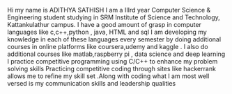 Hi my name is ADITHYA SATHISH I am a IIIrd year Computer Science & Engineering student studying in SRM Institute of Science and Technology,
Kattankulathur campus.
I have a good amount of grasp in computer languages like c,c++,python , java, HTML and sql
I am developing my knowledge in each of these languages every semester by doing additional courses in
online platforms like coursera,udemy and kaggle .
I also do additional courses like matlab,raspberry pi , data science and deep learning
I practice competitive programming using C/C++ to enhance my problem solving skills
Practicing competitive coding through sites like hackerrank allows me to refine my skill set .Along
with coding what I am most well versed is my communication skills and leadership qualities
